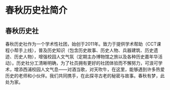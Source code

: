 # 春秋历史社简介

## 春秋历史社

春秋历史社作为一个学术性社团，始创于2011年。致力于提供学术帮助（CCT课程小帮手上线），普及历史知识（包含历史故事、历史人物、兵器建筑、历史遗迹、历史人物），增强校园人文气氛（定期主办博物馆之旅以及各种历史嘉年华活动）。历史社分工清晰明确，为了社员拥有更好的社团体验而不懈努力，可浪可学术，增添西浦校园人文气息——对酒当歌，对天吹牛，在这里，能够遇到许多热爱历史的老师和小伙伴。我们共同携手，在此探寻古老的秘密与故事。春秋有梦，此处为家。
